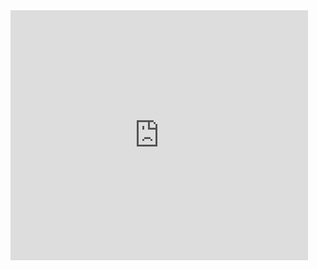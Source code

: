 <iframe src="https://www.slideshare.net/slideshow/embed_code/key/xYy5MPlBVCCIyp?hostedIn=slideshare&page=upload" width="476" height="400" frameborder="0" marginwidth="0" marginheight="0" scrolling="no"></iframe>
